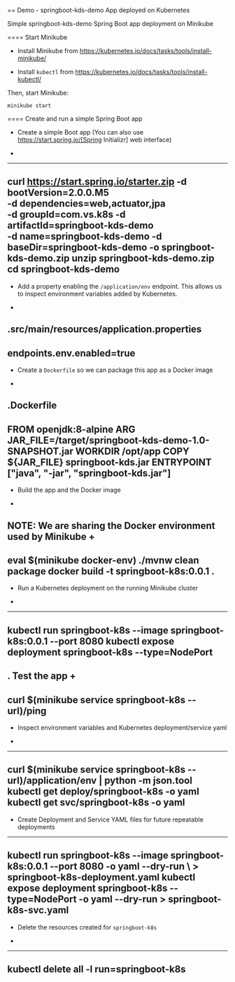 == Demo - springboot-kds-demo App deployed on Kubernetes

Simple springboot-kds-demo Spring Boot app deployment on Minikube

==== Start Minikube 

- Install Minikube from https://kubernetes.io/docs/tasks/tools/install-minikube/

- Install `kubectl` from https://kubernetes.io/docs/tasks/tools/install-kubectl/

Then, start Minikube:

	minikube start

==== Create and run a simple Spring Boot app

- Create a simple Boot app (You can also use https://start.spring.io/[Spring Initializr] web interface)
+
----
curl https://start.spring.io/starter.zip -d bootVersion=2.0.0.M5 \
     -d dependencies=web,actuator,jpa \
     -d groupId=com.vs.k8s -d artifactId=springboot-kds-demo \
     -d name=springboot-kds-demo -d baseDir=springboot-kds-demo -o springboot-kds-demo.zip
unzip springboot-kds-demo.zip
cd springboot-kds-demo
----


- Add a property enabling the `/application/env` endpoint. This allows us to inspect environment variables added by Kubernetes.
+
.src/main/resources/application.properties
----
endpoints.env.enabled=true
----

- Create a `Dockerfile` so we can package this app as a Docker image
+
.Dockerfile
----
FROM openjdk:8-alpine
ARG JAR_FILE=/target/springboot-kds-demo-1.0-SNAPSHOT.jar
WORKDIR /opt/app
COPY ${JAR_FILE} springboot-kds.jar
ENTRYPOINT ["java", "-jar", "springboot-kds.jar"]
----

- Build the app and the Docker image 
+
NOTE: We are sharing the Docker environment used by Minikube
+
----
eval $(minikube docker-env)
./mvnw clean package
docker build -t springboot-k8s:0.0.1 .
----

- Run a Kubernetes deployment on the running Minikube cluster
+
----
kubectl run springboot-k8s --image springboot-k8s:0.0.1 --port 8080
kubectl expose deployment springboot-k8s --type=NodePort
----

. Test the app
+
----
curl $(minikube service springboot-k8s --url)/ping
----

- Inspect environment variables and Kubernetes deployment/service yaml
+
----
curl $(minikube service springboot-k8s --url)/application/env | python -m json.tool
kubectl get deploy/springboot-k8s -o yaml
kubectl get svc/springboot-k8s -o yaml
----

- Create Deployment and Service YAML files for future repeatable deployments

----
kubectl run springboot-k8s --image springboot-k8s:0.0.1 --port 8080 -o yaml --dry-run \ 
    > springboot-k8s-deployment.yaml
kubectl expose deployment springboot-k8s --type=NodePort -o yaml --dry-run > springboot-k8s-svc.yaml
----

- Delete the resources created for `springboot-k8s`
+
----
kubectl delete all -l run=springboot-k8s
----
